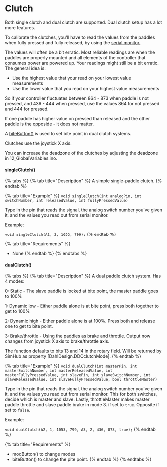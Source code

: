 # Clutch

Both single clutch and dual clutch are supported. Dual clutch setup has a lot more features.&#x20;

To calibrate the clutches, you'll have to read the values from the paddles when fully pressed and fully released, by using the [serial monitor. ](../1.-project-planning/analog-inputs.md#reading-a-value)

The values will often be a bit erratic. Most reliable readings are when the paddles are properly mounted and all elements of the controller that consumes power are powered up. Your readings might still be a bit erratic. The general idea is:

* Use the highest value that your read on your lowest value measurements
* Use the lower value that you read on your highest value measurements

So if your controller fluctuates between 864 - 873 when paddle is not pressed, and 436 - 444 when pressed, use the values 864 for not pressed and 444 for pressed.&#x20;

If one paddle has higher value on pressed than released and the other paddle is the opposide - it does not matter.

A [biteButton()](function-button.md#bitebutton) is used to set bite point in dual clutch systems.&#x20;

Clutches use the joystick X axis.&#x20;

You can increase the deadzone of  the clutches by adjusting the deadzone in 12\_GlobalVariables.ino.

#### singleClutch()

{% tabs %}
{% tab title="Description" %}
A simple single-paddle clutch.
{% endtab %}

{% tab title="Example" %}
`void singleClutch(int analogPin, int switchNumber, int releasedValue, int fullyPressedValue)`

Type in the pin that reads the signal, the analog switch number you've given it, and the values you read out from serial monitor.&#x20;

Example:

`void singleClutch(A2, 2, 1053, 799);`
{% endtab %}

{% tab title="Requirements" %}
* None
{% endtab %}
{% endtabs %}

#### dualClutch()

{% tabs %}
{% tab title="Description" %}
A dual paddle clutch system. Has 4 modes:

0: Static - The slave paddle is locked at bite point, the master paddle goes to 100%

1: Dynamic low - Either paddle alone is at bite point, press both together to get to 100%

2: Dynamic high - Either paddle alone is at 100%. Press both and release one to get to bite point.

3: Brake/throttle - Using the paddles as brake and throttle. Output now changes from joystick X axis to brake/throttle axis.&#x20;

The function defaults to bits 13 and 14 in the rotary field. Will be returned by SimHub as property \[DahlDesign.DDCclutchMode].
{% endtab %}

{% tab title="Example" %}
`void dualClutch(int masterPin, int masterSwitchNumber, int masterReleasedValue, int masterFullyPressedValue, int slavePin, int slaveSwitchNumber, int slaveReleasedValue, int slaveFullyPressedValue, bool throttleMaster)`

Type in the pin that reads the signal, the analog switch number you've given it, and the values you read out from serial monitor. This for both switches, decide which is master and slave. Lastly, throttleMaster makes master paddle throttle and slave paddle brake in mode 3. if set to `true`. Opposite if set to `false`.&#x20;

Example:

`void dualClutch(A2, 1, 1053, 799, A3, 2, 436, 873, true);`
{% endtab %}

{% tab title="Requirements" %}
* modButton() to change modes
* biteButton() to change the pite point.
{% endtab %}
{% endtabs %}


